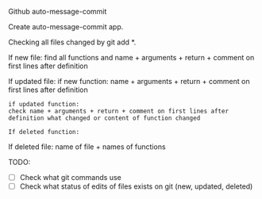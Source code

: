 Github auto-message-commit

Create auto-message-commit app.

Checking all files changed by git add *.

If new file:
	find all functions and name + arguments + return + comment on first lines after definition

If updated file:
	if new function:
	name + arguments + return + comment on first lines after definition

    if updated function:
	check name + arguments + return + comment on first lines after definition what changed or content of function changed

    If deleted function:

If deleted file:
    name of file + names of functions


TODO:
- [ ] Check what git commands use
- [ ] Check what status of edits of files exists on git (new, updated, deleted)
